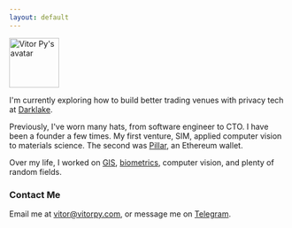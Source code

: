 ```yaml
---
layout: default
---
```


<img src="{{ site.url }}{{ site.baseurl }}/assets/profile.jpg" alt="Vitor Py's avatar" class="avatar" width="90" height="90">

I'm currently exploring how to build better trading venues with privacy tech at [Darklake](https://darklake.fi).

Previously, I've worn many hats, from software engineer to CTO. I have been a founder a few times. My first venture, SIM, applied computer vision to materials science. The second was [Pillar](https://pillar.fi), an Ethereum wallet.

Over my life, I worked on [GIS](https://www.dpi.inpe.br/spring/), [biometrics](https://github.com/vitorpy/qwsqviewer), computer vision, and plenty of random fields.


### Contact Me

Email me at [vitor@vitorpy.com](mailto:vitor@vitorpy.com), or message me on [Telegram](https://t.me/vitorpyb).
